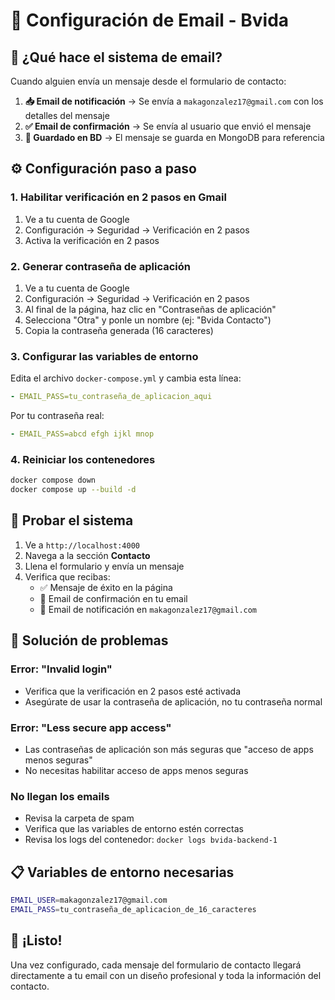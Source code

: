 # 📧 Configuración de Email - Bvida

## 🎯 ¿Qué hace el sistema de email?

Cuando alguien envía un mensaje desde el formulario de contacto:

1. **📥 Email de notificación** → Se envía a `makagonzalez17@gmail.com` con los detalles del mensaje
2. **✅ Email de confirmación** → Se envía al usuario que envió el mensaje
3. **💾 Guardado en BD** → El mensaje se guarda en MongoDB para referencia

## ⚙️ Configuración paso a paso

### 1. Habilitar verificación en 2 pasos en Gmail

1. Ve a tu cuenta de Google
2. Configuración → Seguridad → Verificación en 2 pasos
3. Activa la verificación en 2 pasos

### 2. Generar contraseña de aplicación

1. Ve a tu cuenta de Google
2. Configuración → Seguridad → Verificación en 2 pasos
3. Al final de la página, haz clic en "Contraseñas de aplicación"
4. Selecciona "Otra" y ponle un nombre (ej: "Bvida Contacto")
5. Copia la contraseña generada (16 caracteres)

### 3. Configurar las variables de entorno

Edita el archivo `docker-compose.yml` y cambia esta línea:

```yaml
- EMAIL_PASS=tu_contraseña_de_aplicacion_aqui
```

Por tu contraseña real:

```yaml
- EMAIL_PASS=abcd efgh ijkl mnop
```

### 4. Reiniciar los contenedores

```bash
docker compose down
docker compose up --build -d
```

## 🧪 Probar el sistema

1. Ve a `http://localhost:4000`
2. Navega a la sección **Contacto**
3. Llena el formulario y envía un mensaje
4. Verifica que recibas:
   - ✅ Mensaje de éxito en la página
   - 📧 Email de confirmación en tu email
   - 📧 Email de notificación en `makagonzalez17@gmail.com`

## 🔧 Solución de problemas

### Error: "Invalid login"
- Verifica que la verificación en 2 pasos esté activada
- Asegúrate de usar la contraseña de aplicación, no tu contraseña normal

### Error: "Less secure app access"
- Las contraseñas de aplicación son más seguras que "acceso de apps menos seguras"
- No necesitas habilitar acceso de apps menos seguras

### No llegan los emails
- Revisa la carpeta de spam
- Verifica que las variables de entorno estén correctas
- Revisa los logs del contenedor: `docker logs bvida-backend-1`

## 📋 Variables de entorno necesarias

```bash
EMAIL_USER=makagonzalez17@gmail.com
EMAIL_PASS=tu_contraseña_de_aplicacion_de_16_caracteres
```

## 🎉 ¡Listo!

Una vez configurado, cada mensaje del formulario de contacto llegará directamente a tu email con un diseño profesional y toda la información del contacto. 